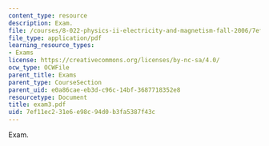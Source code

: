 ```yaml
---
content_type: resource
description: Exam.
file: /courses/8-022-physics-ii-electricity-and-magnetism-fall-2006/7ef11ec231e6e98c94d0b3fa5387f43c_exam3.pdf
file_type: application/pdf
learning_resource_types:
- Exams
license: https://creativecommons.org/licenses/by-nc-sa/4.0/
ocw_type: OCWFile
parent_title: Exams
parent_type: CourseSection
parent_uid: e0a86cae-eb3d-c96c-14bf-3687718352e8
resourcetype: Document
title: exam3.pdf
uid: 7ef11ec2-31e6-e98c-94d0-b3fa5387f43c
---
```

Exam.